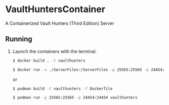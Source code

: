 # VaultHuntersContainer
A Containerized Vault Hunters (Third Edition) Server

## Running 
1. Launch the containers with the terminal.

    ```bash
    $ docker build . -t vaulthunters

    $ docker run -v ./ServerFiles:/ServerFiles -p 25565:25565 -p 24454:24454 vaulthunters
    ```

    or

    ```bash
    $ podman build -t vaulthunters -f Dockerfile

    $ podman run -p 25565:25565 -p 24454:24454 vaulthunters
    ```
    